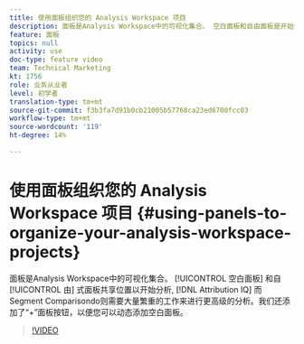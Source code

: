 ```yaml
---
title: 使用面板组织您的 Analysis Workspace 项目
description: 面板是Analysis Workspace中的可视化集合。 空白面板和自由面板是开始分析的场所，而Attribution IQ和区段比较对于更高级的分析来说是一项繁重的工作。 我们还添加了“+”面板按钮，以便您可以动态添加空白面板。
feature: 面板
topics: null
activity: use
doc-type: feature video
team: Technical Marketing
kt: 1756
role: 业务从业者
level: 初学者
translation-type: tm+mt
source-git-commit: f3b3fa7d91b0cb21005b57768ca23ed6700fcc03
workflow-type: tm+mt
source-wordcount: '119'
ht-degree: 14%

---
```



# 使用面板组织您的 Analysis Workspace 项目 {#using-panels-to-organize-your-analysis-workspace-projects}

面板是Analysis Workspace中的可视化集合。 [!UICONTROL 空白面板] 和自 [!UICONTROL 由] 式面板共享位置以开始分析, [!DNL Attribution IQ] 而Segment   Comparisondo则需要大量繁重的工作来进行更高级的分析。我们还添加了“+”面板按钮，以便您可以动态添加空白面板。

>[!VIDEO](https://video.tv.adobe.com/v/23388/?quality=12)
